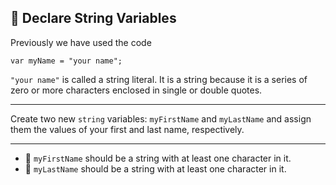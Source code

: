 🚀 Declare String Variables
---------------------------

Previously we have used the code

`var myName = "your name";`

`"your name"` is called a string literal. It is a string because it is a series of zero or more characters enclosed in single or double quotes.

* * *

Create two new `string` variables: `myFirstName` and `myLastName` and assign them the values of your first and last name, respectively.

* * *

*   🧪 `myFirstName` should be a string with at least one character in it.
*   🧪 `myLastName` should be a string with at least one character in it.